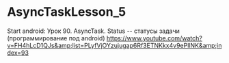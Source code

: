 # AsyncTaskLesson_5
Start аndroid: Урок 90. AsyncTask. Status -- статусы задачи (программирование под android) https://www.youtube.com/watch?v=FH4hLcD1QJs&amp;list=PLyfVjOYzujugap6Rf3ETNKkx4v9ePllNK&amp;index=93
